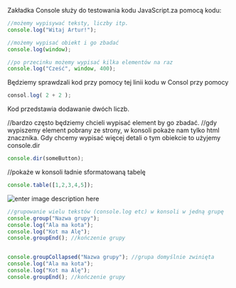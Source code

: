 Zakładka Console służy do testowania kodu JavaScript.za pomocą kodu:
```js
//możemy wypisywać teksty, liczby itp.
console.log("Witaj Artur!");

//możemy wypisać obiekt i go zbadać
console.log(window);

//po przecinku możemy wypisać kilka elementów na raz
console.log("Cześć", window, 400);
```
Będziemy sprawdzali kod przy pomocy tej linii kodu w Consol przy pomocy 
```js
consol.log( 2 + 2 );
```
Kod przedstawia dodawanie dwóch liczb.

//bardzo często będziemy chcieli wypisać element by go zbadać.
//gdy wypiszemy element pobrany ze strony, w konsoli pokaże nam tylko html znacznika. Gdy chcemy wypisać więcej detali o tym obiekcie to użyjemy console.dir
```js
console.dir(someButton);
```
//pokaże w konsoli ładnie sformatowaną tabelę
```js
console.table([1,2,3,4,5]);
```
![enter image description here](https://cdn.discordapp.com/attachments/690263400617738336/922606809083166831/unknown.png)

```js
//grupowanie wielu tekstów (console.log etc) w konsoli w jedną grupę
console.group("Nazwa grupy");
console.log("Ala ma kota");
console.log("Kot ma Alę");
console.groupEnd(); //kończenie grupy


console.groupCollapsed("Nazwa grupy"); //grupa domyślnie zwinięta
console.log("Ala ma kota");
console.log("Kot ma Alę");
console.groupEnd(); //kończenie grupy
```